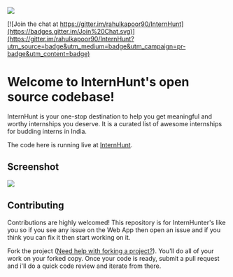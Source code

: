 ![](http://i.imgur.com/lH8eB8u.png)

[![Join the chat at https://gitter.im/rahulkapoor90/InternHunt](https://badges.gitter.im/Join%20Chat.svg)](https://gitter.im/rahulkapoor90/InternHunt?utm_source=badge&utm_medium=badge&utm_campaign=pr-badge&utm_content=badge)

Welcome to InternHunt's open source codebase!
=======================

InternHunt is your one-stop destination to help you get meaningful and worthy internships you deserve. It is a curated list of awesome internships for budding interns in India.

The code here is running live at [InternHunt](http://www.internhunt.in). 

Screenshot
-----------

![](http://i.imgur.com/xkID2Uk.png)

Contributing
------------

Contributions are highly welcomed! This repository is for InternHunter's like you so if you see any issue on the Web App then open an issue and if you think you can fix it then start working on it.

Fork the project ([Need help with forking a project?](https://help.github.com/articles/fork-a-repo/)). You'll do all of your work on your forked copy. Once your code is ready, submit a pull request and i'll do a quick code review and iterate from there.
